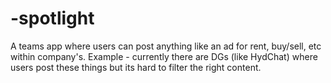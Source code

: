 # -spotlight
A teams app where users can post anything like an ad for rent, buy/sell, etc within company's. Example - currently there are DGs (like HydChat) where users post these things but its hard to filter the right content.
